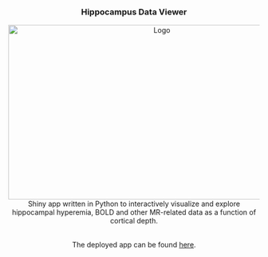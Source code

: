<h3 align="center">Hippocampus Data Viewer</h3>
<div align="center">
<img src="hippocampus_data_viewer.gif" alt="Logo" width="600" height="350">
<div>
Shiny app written in Python to interactively visualize and explore hippocampal hyperemia, BOLD
and other MR-related data as a function of cortical depth.
<br />
<br />
  
The deployed app can be found [here](https://viktor-pfaffenrot.shinyapps.io/hippocampus_data_viewer/).


